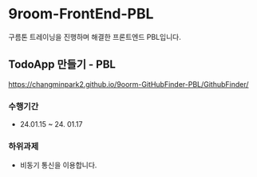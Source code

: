 # 9room-FrontEnd-PBL
구름톤 트레이닝을 진행하며 해결한 프론트엔드 PBL입니다.

## TodoApp 만들기 - PBL
https://changminpark2.github.io/9oorm-GitHubFinder-PBL/GithubFinder/

### 수행기간
* 24.01.15 ~ 24. 01.17

### 하위과제
* 비동기 통신을 이용합니다.
